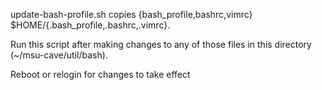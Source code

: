 update-bash-profile.sh copies {bash_profile,bashrc,vimrc}
$HOME/{.bash_profile,.bashrc,.vimrc}.

Run this script after making changes to any of those files in this directory
(~/msu-cave/util/bash).

Reboot or relogin for changes to take effect
